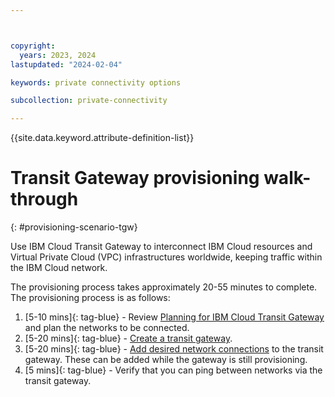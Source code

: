```yaml
---



copyright:
  years: 2023, 2024
lastupdated: "2024-02-04"

keywords: private connectivity options

subcollection: private-connectivity

---
```


{{site.data.keyword.attribute-definition-list}}

# Transit Gateway provisioning walk-through
{: #provisioning-scenario-tgw}

Use IBM Cloud Transit Gateway to interconnect IBM Cloud resources and Virtual Private Cloud (VPC) infrastructures worldwide, keeping traffic within the IBM Cloud network.

The provisioning process takes approximately 20-55 minutes to complete. The provisioning process is as follows:
1. [5-10 mins]{: tag-blue} - Review [Planning for IBM Cloud Transit Gateway](/docs/transit-gateway?topic=transit-gateway-helpful-tips) and plan the networks to be connected.
1. [5-20 mins]{: tag-blue} - [Create a transit gateway](/docs/transit-gateway?topic=transit-gateway-ordering-transit-gateway&interface=ui).
1. [5-20 mins]{: tag-blue} - [Add desired network connections](/docs/transit-gateway?topic=transit-gateway-adding-connections&interface=ui) to the transit gateway. These can be added while the gateway is still provisioning.
1. [5 mins]{: tag-blue} - Verify that you can ping between networks via the transit gateway.
